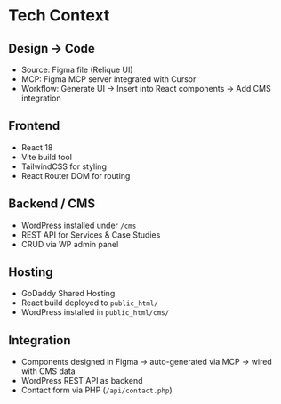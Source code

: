 # Tech Context

## Design → Code
- Source: Figma file (Relique UI)
- MCP: Figma MCP server integrated with Cursor
- Workflow: Generate UI → Insert into React components → Add CMS integration

## Frontend
- React 18
- Vite build tool
- TailwindCSS for styling
- React Router DOM for routing

## Backend / CMS
- WordPress installed under `/cms`
- REST API for Services & Case Studies
- CRUD via WP admin panel

## Hosting
- GoDaddy Shared Hosting
- React build deployed to `public_html/`
- WordPress installed in `public_html/cms/`

## Integration
- Components designed in Figma → auto-generated via MCP → wired with CMS data
- WordPress REST API as backend
- Contact form via PHP (`/api/contact.php`)
